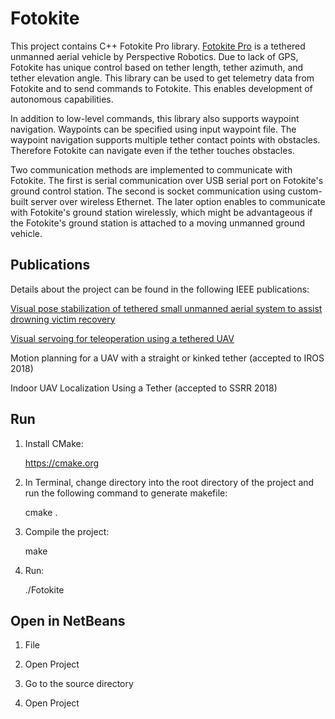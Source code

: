 # Fotokite
This project contains C++ Fotokite Pro library. [Fotokite Pro](https://fotokite.com/fotokite-pro/) is a tethered unmanned aerial vehicle by Perspective Robotics. Due to lack of GPS, Fotokite has unique control based on tether length, tether azimuth, and tether elevation angle. This library can be used to get telemetry data from Fotokite and to send commands to Fotokite. This enables development of autonomous capabilities.

In addition to low-level commands, this library also supports waypoint navigation. Waypoints can be specified using input waypoint file. The waypoint navigation supports multiple tether contact points with obstacles. Therefore Fotokite can navigate even if the tether touches obstacles.

Two communication methods are implemented to communicate with Fotokite. The first is serial communication over USB serial port on Fotokite's ground control station. The second is socket communication using custom-built server over wireless Ethernet. The later option enables to communicate with Fotokite's ground station wirelessly, which might be advantageous if the Fotokite's ground station is attached to a moving unmanned ground vehicle.

## Publications

Details about the project can be found in the following IEEE publications:

[Visual pose stabilization of tethered small unmanned aerial system to assist drowning victim recovery](http://ieeexplore.ieee.org/document/8088149/)

[Visual servoing for teleoperation using a tethered UAV](http://ieeexplore.ieee.org/document/8088155/)

Motion planning for a UAV with a straight or kinked tether (accepted to IROS 2018)

Indoor UAV Localization Using a Tether (accepted to SSRR 2018)

## Run

1. Install CMake:

    https://cmake.org

2. In Terminal, change directory into the root directory of the project and run the following command to generate makefile:

    cmake .

3. Compile the project:

    make

4. Run:

    ./Fotokite

## Open in NetBeans

1. File

2. Open Project

3. Go to the source directory

4. Open Project
